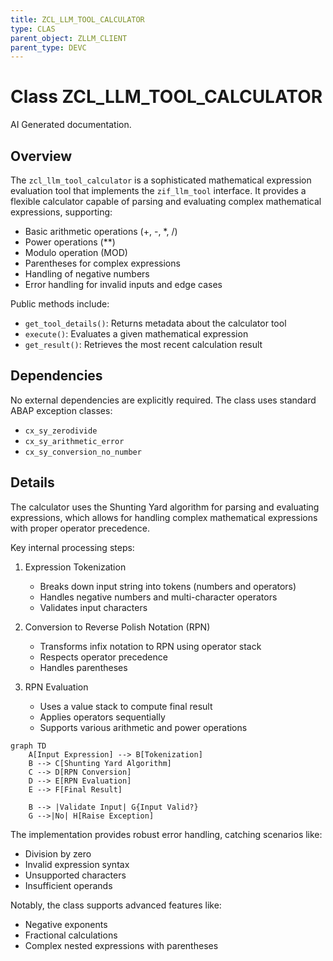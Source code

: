 ```yaml
---
title: ZCL_LLM_TOOL_CALCULATOR
type: CLAS
parent_object: ZLLM_CLIENT
parent_type: DEVC
---
```


# Class ZCL_LLM_TOOL_CALCULATOR

AI Generated documentation.
## Overview
The `zcl_llm_tool_calculator` is a sophisticated mathematical expression evaluation tool that implements the `zif_llm_tool` interface. It provides a flexible calculator capable of parsing and evaluating complex mathematical expressions, supporting:
- Basic arithmetic operations (+, -, *, /)
- Power operations (**)
- Modulo operation (MOD)
- Parentheses for complex expressions
- Handling of negative numbers
- Error handling for invalid inputs and edge cases

Public methods include:
- `get_tool_details()`: Returns metadata about the calculator tool
- `execute()`: Evaluates a given mathematical expression
- `get_result()`: Retrieves the most recent calculation result

## Dependencies
No external dependencies are explicitly required. The class uses standard ABAP exception classes:
- `cx_sy_zerodivide`
- `cx_sy_arithmetic_error`
- `cx_sy_conversion_no_number`

## Details
The calculator uses the Shunting Yard algorithm for parsing and evaluating expressions, which allows for handling complex mathematical expressions with proper operator precedence. 

Key internal processing steps:
1. Expression Tokenization
   - Breaks down input string into tokens (numbers and operators)
   - Handles negative numbers and multi-character operators
   - Validates input characters

2. Conversion to Reverse Polish Notation (RPN)
   - Transforms infix notation to RPN using operator stack
   - Respects operator precedence
   - Handles parentheses

3. RPN Evaluation
   - Uses a value stack to compute final result
   - Applies operators sequentially
   - Supports various arithmetic and power operations

```mermaid
graph TD
    A[Input Expression] --> B[Tokenization]
    B --> C[Shunting Yard Algorithm]
    C --> D[RPN Conversion]
    D --> E[RPN Evaluation]
    E --> F[Final Result]
    
    B --> |Validate Input| G{Input Valid?}
    G -->|No| H[Raise Exception]
```

The implementation provides robust error handling, catching scenarios like:
- Division by zero
- Invalid expression syntax
- Unsupported characters
- Insufficient operands

Notably, the class supports advanced features like:
- Negative exponents
- Fractional calculations
- Complex nested expressions with parentheses

